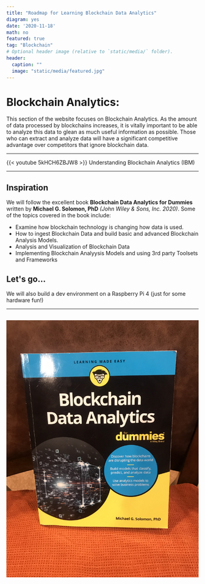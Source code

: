 ```yaml
---
title: "Roadmap for Learning Blockchain Data Analytics"
diagram: yes
date: '2020-11-18'
math: no
featured: true
tag: "Blockchain"
# Optional header image (relative to `static/media/` folder).
header:
  caption: ""
  image: "static/media/featured.jpg"
---
```


# Blockchain Analytics:

This section of the website focuses on Blockchain Analytics.  As the amount of data processed by blockchains increases, it is vitally important to be able to analyze this data to glean as much useful information as possible.  Those who can extract and analyze data will have a significant competitive advantage over competitors that ignore blockchain data.

---
{{< youtube 5kHCH6ZBJW8 >}} Understanding Blockchain Analytics (IBM)

---

## Inspiration
We will follow the excellent book **Blockchain Data Analytics for Dummies** written by **Michael G. Solomon, PhD** *(John Wiley & Sons, Inc. 2020)*.
Some of the topics covered in the book include:
- Examine how blockchain technology is changing how data is used.
- How to ingest Blockchain Data and build basic and advanced Blockchain Analysis Models.
- Analysis and Visualization of Blockchain Data
- Implementing Blockchain Analyysis Models and using 3rd party Toolsets and Frameworks

## Let's go...
We will also build a dev environment on a Raspberry Pi 4 (just for some hardware fun!)

---
![](bda_cover.jpg)
---
